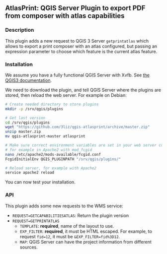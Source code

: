 ## AtlasPrint: QGIS Server Plugin to export PDF from composer with atlas capabilities

### Description

This plugin adds a new request to QGIS 3 Server `getprintatlas` which allows to export a print composer with an atlas configured, but passing an expression parameter to choose which feature is the current atlas feature.

### Installation

We assume you have a fully functional QGIS Server with Xvfb. See [the QGIS3 documentation](https://docs.qgis.org/3.4/en/docs/user_manual/working_with_ogc/server/index.html).

We need to download the plugin, and tell QGIS Server where the plugins are stored, then reload the web server.
For example on Debian:

```bash
# Create needed directory to store plugins
mkdir -p /srv/qgis/plugins

# Get last version
cd /srv/qgis/plugins
wget "https://github.com/3liz/qgis-atlasprint/archive/master.zip"
unzip master.zip
mv qgis-atlasprint-master atlasprint

# Make sure correct environment variables are set in your web server configuration
# for example in Apache2 with mod_fcgid
nano /etc/apache2/mods-available/fcgid.conf
FcgidInitialEnv QGIS_PLUGINPATH "/srv/qgis/plugins/"

# Reload server, for example with Apache2
service apache2 reload
```

You can now test your installation.

### API

This plugin adds some new requests to the WMS service:
* `REQUEST=GETCAPABILITIESATLAS`: Return the plugin version
* `REQUEST=GETPRINTATLAS`
  * `TEMPLATE`: **required**, name of the layout to use.
  * `EXP_FILTER`: **required**, it must be HTML escaped. For example, to request `fid=12`, it must be `&EXP_FILTER=fid%3D12`.
  * `MAP`: QGIS Server can have the project information from different sources.
